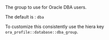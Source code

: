 The group to use for Oracle DBA users.

The default is : `dba`

To customize this consistently use the hiera key `ora_profile::database::dba_group`.
